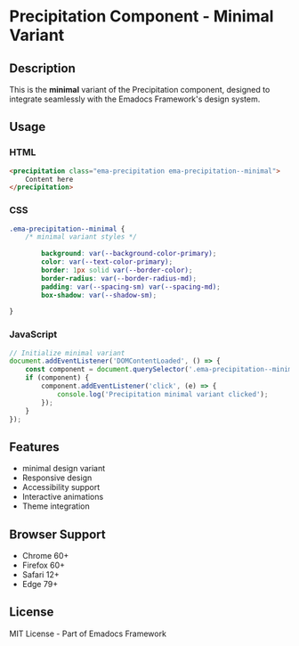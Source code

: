 # Precipitation Component - Minimal Variant

## Description
This is the **minimal** variant of the Precipitation component, designed to integrate seamlessly with the Emadocs Framework's design system.

## Usage

### HTML
```html
<precipitation class="ema-precipitation ema-precipitation--minimal">
    Content here
</precipitation>
```

### CSS
```css
.ema-precipitation--minimal {
    /* minimal variant styles */
    
        background: var(--background-color-primary);
        color: var(--text-color-primary);
        border: 1px solid var(--border-color);
        border-radius: var(--border-radius-md);
        padding: var(--spacing-sm) var(--spacing-md);
        box-shadow: var(--shadow-sm);
    
}
```

### JavaScript
```javascript
// Initialize minimal variant
document.addEventListener('DOMContentLoaded', () => {
    const component = document.querySelector('.ema-precipitation--minimal');
    if (component) {
        component.addEventListener('click', (e) => {
            console.log('Precipitation minimal variant clicked');
        });
    }
});
```

## Features
- minimal design variant
- Responsive design
- Accessibility support
- Interactive animations
- Theme integration

## Browser Support
- Chrome 60+
- Firefox 60+
- Safari 12+
- Edge 79+

## License
MIT License - Part of Emadocs Framework
